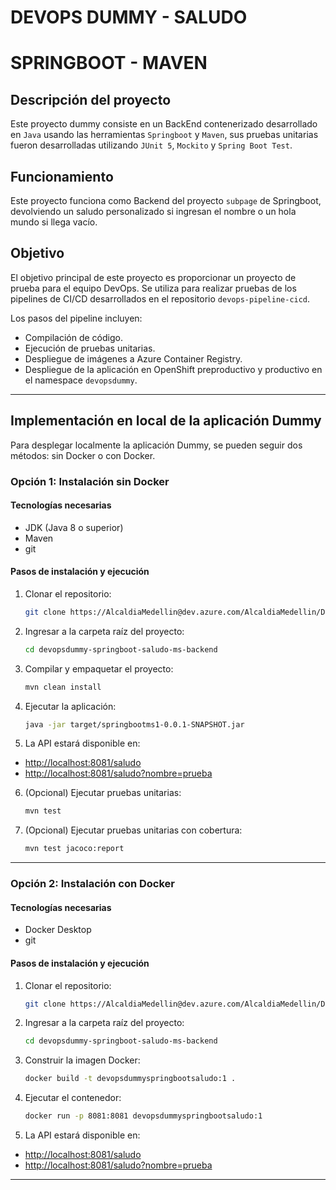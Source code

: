 # **DEVOPS DUMMY - SALUDO**
# **SPRINGBOOT - MAVEN**

## Descripción del proyecto
Este proyecto dummy consiste en un BackEnd contenerizado desarrollado en `Java` usando las herramientas `Springboot` y `Maven`, sus pruebas unitarias fueron desarrolladas utilizando `JUnit 5`, `Mockito` y `Spring Boot Test`.

## Funcionamiento
Este proyecto funciona como Backend del proyecto `subpage` de Springboot, devolviendo un saludo personalizado si ingresan el nombre o un hola mundo si llega vacío.

## Objetivo
El objetivo principal de este proyecto es proporcionar un proyecto de prueba para el equipo DevOps. Se utiliza para realizar pruebas de los pipelines de CI/CD desarrollados en el repositorio `devops-pipeline-cicd`. 

Los pasos del pipeline incluyen:

- Compilación de código.
- Ejecución de pruebas unitarias.
- Despliegue de imágenes a Azure Container Registry.
- Despliegue de la aplicación en OpenShift preproductivo y productivo en el namespace `devopsdummy`.

---

## **Implementación en local de la aplicación Dummy**
Para desplegar localmente la aplicación Dummy, se pueden seguir dos métodos: sin Docker o con Docker.

### **Opción 1: Instalación sin Docker**
#### **Tecnologías necesarias**
- JDK (Java 8 o superior)
- Maven
- git

#### **Pasos de instalación y ejecución**
1. Clonar el repositorio:
   ```sh
   git clone https://AlcaldiaMedellin@dev.azure.com/AlcaldiaMedellin/DevOps%20Dummy/_git/devopsdummy-springboot-saludo-ms-backend
   ```
2. Ingresar a la carpeta raíz del proyecto:
   ```sh
   cd devopsdummy-springboot-saludo-ms-backend
   ```
3. Compilar y empaquetar el proyecto:
   ```sh
   mvn clean install
   ```
4. Ejecutar la aplicación:
   ```sh
   java -jar target/springbootms1-0.0.1-SNAPSHOT.jar
   ```
5. La API estará disponible en: 
- [http://localhost:8081/saludo](http://localhost:8081/saludo)
- [http://localhost:8081/saludo?nombre=prueba](http://localhost:8081/saludo?nombre=prueba)

6. (Opcional) Ejecutar pruebas unitarias:
   ```sh
   mvn test
   ```
7. (Opcional) Ejecutar pruebas unitarias con cobertura:
   ```sh
   mvn test jacoco:report
   ```
---

### **Opción 2: Instalación con Docker**
#### **Tecnologías necesarias**
- Docker Desktop
- git

#### **Pasos de instalación y ejecución**

1. Clonar el repositorio:
   ```sh
   git clone https://AlcaldiaMedellin@dev.azure.com/AlcaldiaMedellin/DevOps%20Dummy/_git/devopsdummy-springboot-saludo-ms-backend
   ```
2. Ingresar a la carpeta raíz del proyecto:
   ```sh
   cd devopsdummy-springboot-saludo-ms-backend
   ```
4. Construir la imagen Docker:
   ```sh
   docker build -t devopsdummyspringbootsaludo:1 .
   ```
5. Ejecutar el contenedor:
   ```sh
   docker run -p 8081:8081 devopsdummyspringbootsaludo:1
   ```
6. La API estará disponible en: 
- [http://localhost:8081/saludo](http://localhost:8081/saludo)
- [http://localhost:8081/saludo?nombre=prueba](http://localhost:8081/saludo?nombre=prueba)

---